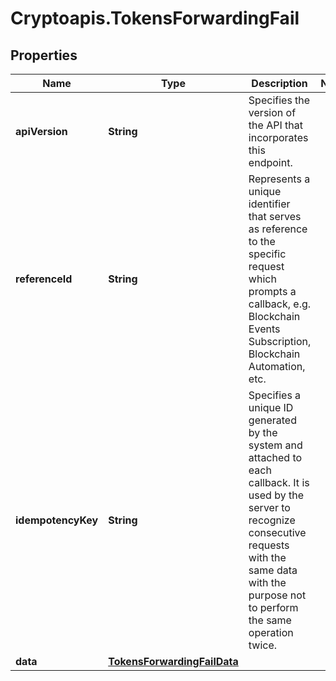 # Cryptoapis.TokensForwardingFail

## Properties

Name | Type | Description | Notes
------------ | ------------- | ------------- | -------------
**apiVersion** | **String** | Specifies the version of the API that incorporates this endpoint. | 
**referenceId** | **String** | Represents a unique identifier that serves as reference to the specific request which prompts a callback, e.g. Blockchain Events Subscription, Blockchain Automation, etc. | 
**idempotencyKey** | **String** | Specifies a unique ID generated by the system and attached to each callback. It is used by the server to recognize consecutive requests with the same data with the purpose not to perform the same operation twice. | 
**data** | [**TokensForwardingFailData**](TokensForwardingFailData.md) |  | 


